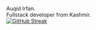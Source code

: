 
  Auqid Irfan. <br />
  Fullstack developer from Kashmir.
  <br />
  <a href="https://git.io/streak-stats">
    <img src="https://streak-stats.demolab.com/?user=auqid" alt="GitHub Streak" />
  </a>

